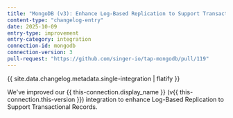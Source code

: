 ```yaml
---
title: "MongoDB (v3): Enhance Log-Based Replication to Support Transactional Records"
content-type: "changelog-entry"
date: 2025-10-09
entry-type: improvement
entry-category: integration
connection-id: mongodb
connection-version: 3
pull-request: "https://github.com/singer-io/tap-mongodb/pull/119"
---
```

{{ site.data.changelog.metadata.single-integration | flatify }}

We've improved our {{ this-connection.display_name }} (v{{ this-connection.this-version }}) integration to enhance Log-Based Replication to Support Transactional Records.